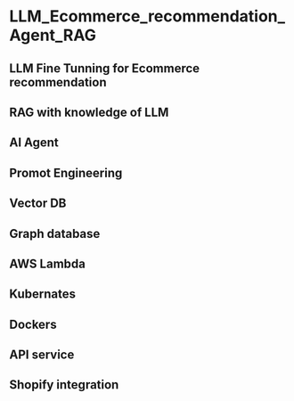 # LLM_Ecommerce_recommendation_Agent_RAG


## LLM Fine Tunning for Ecommerce recommendation
## RAG with knowledge of LLM
## AI Agent 
## Promot Engineering
## Vector DB
## Graph database
## AWS Lambda
## Kubernates
## Dockers
## API service
## Shopify integration

